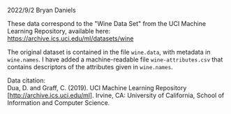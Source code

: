 2022/9/2
Bryan Daniels

These data correspond to the "Wine Data Set" from the UCI Machine Learning Repository, available here: https://archive.ics.uci.edu/ml/datasets/wine 

The original dataset is contained in the file `wine.data`, with metadata in `wine.names`.  I have added a machine-readable file `wine-attributes.csv` that contains descriptors of the attributes given in `wine.names`.

Data citation:  
Dua, D. and Graff, C. (2019). UCI Machine Learning Repository [http://archive.ics.uci.edu/ml]. Irvine, CA: University of California, School of Information and Computer Science.